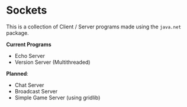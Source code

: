 # Sockets
This is a collection of Client / Server programs made using the 
`java.net` package.   

**Current Programs**
- Echo Server  
- Version Server (Multithreaded)

**Planned**:
- Chat Server
- Broadcast Server
- Simple Game Server (using gridlib)